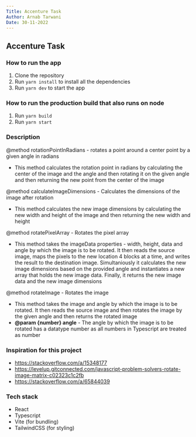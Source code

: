 ```yaml
--- 
Title: Accenture Task
Author: Arnab Tarwani
Date: 30-11-2022
---
```


## Accenture Task

### How to run the app 

1. Clone the repository
2. Run `yarn install` to install all the dependencies
3. Run `yarn dev` to start the app

### How to run the production build that also runs on node
1. Run `yarn build`
2. Run `yarn start`

### Description

@method rotationPointInRadians - rotates a point around a center point by a given angle in radians
- This method calculates the rotation point in radians by calculating the center of the image and the angle and then rotating it on the given angle and then returning the new point from the center of the image

@method calculateImageDimensions - Calculates the dimensions of the image after rotation
- This method calculates the new image dimensions by calculating the new width and height of the image and then returning the new width and height 

@method rotatePixelArray - Rotates the pixel array
- This method takes the imageData properties - width, height, data and angle by which the image is to be rotated. It then reads the source image, maps the pixels to the new location 4 blocks at a time, and writes the result to the destination image. Simultaniously it calculates the new image dimensions based on the provided angle and instantiates a new array that holds the new image data. Finally, it returns the new image data and the new image dimensions

@method rotateImage - Rotates the image
- This method takes the image and angle by which the image is to be rotated. It then reads the source image and then rotates the image by the given angle and then returns the rotated image 
- **@param {number} angle** - The angle by which the image is to be rotated has a datatype number as all numbers in Typescript are treated as number 

### Inspiration for this project
- https://stackoverflow.com/a/15348177
- https://levelup.gitconnected.com/javascript-problem-solvers-rotate-image-matrix-c02323c1c2fb
- https://stackoverflow.com/a/65844039

### Tech stack
- React
- Typescript
- Vite (for bundling)
- TailwindCSS (for styling)